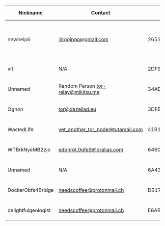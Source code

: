 | Nickname |  Contact | Hashed Fingerprint	| Running | Flags | Last Seen | First Seen | Last Restarted | Advertised Bandwidth | Platform | Version | Version Status | Recommended Version | BridgeDB Distributor | OR Addresses | Transports | BlockList |
|---|---|---|---|---|---|---|---|---|---|---|---|---|---|---|---|---|
|newhelp6 | jingojngo@gmail.com | 265149AEDDF8BF0C8E7837027744B3D0FD40950E | true | Running, V2Dir, Valid | 2025-09-13 16:19:04 | 2025-09-13 14:19:04 | 2025-09-13 14:04:07 | 0 | Tor 0.4.8.17 on Windows 8 [or later] | 0.4.8.17 | recommended | true | N/A | 10.189.119.64:63117, [fd9f:2e19:3bcf::0d:6130]:63117 | webtunnel | |
|vlt | N/A | 2DF9E7DBF84437AD3C1ACDBFFEE6F1351405661E | true | Running, Valid | 2025-09-13 16:19:04 | 2025-09-13 12:49:04 | 2025-09-13 12:28:44 | 0 | Tor 0.4.8.10 on Linux | 0.4.8.10 | recommended | true | N/A | 10.210.32.48:50079, [fd9f:2e19:3bcf::96:25ec]:50079 |  | |
|Unnamed | Random Person <tor-relay@mikitsu.me> | 34AD59DF0EAD0BA8A46968614229B7AD11441DB7 | false | V2Dir, Valid | 2025-09-13 16:19:04 | 2025-09-13 00:19:04 | 2025-07-24 04:51:34 | 1129782 | Tor 0.4.8.14 on Linux | 0.4.8.14 | recommended | true | https | 10.103.135.218:49628, [fd9f:2e19:3bcf::8c:9153]:49628 | obfs4 | |
|Ognon | tor@dazeilad.eu | 3DFBECC433083D6F2331261DBA1B972620FB83C8 | false | V2Dir, Valid | 2025-09-13 16:19:04 | 2025-09-13 09:19:04 | 2025-09-13 09:47:19 | 0 | Tor 0.4.8.17 on Linux | 0.4.8.17 | recommended | true | N/A | 10.8.4.144:52966 | obfs4 | |
|WastedLife | yet_another_tor_node@tutamail.com | 41B1F61DA964C624D02D89271FA9A6F25D5A76EE | true | Running, V2Dir, Valid | 2025-09-13 16:19:04 | 2025-09-13 08:49:04 | 2025-09-13 08:43:10 | 0 | Tor 0.4.8.17 on Linux | 0.4.8.17 | recommended | true | N/A | 10.202.105.226:54860 |  | |
|WTBrkNyeMB2zjo | edonrot.0qfe9@dralias.com | 6460788977D0E912118F3C37D5170FDC3485A7CA | false | V2Dir, Valid | 2025-09-13 16:19:04 | 2025-09-13 01:49:04 | 2025-09-13 01:23:25 | 51200 | Tor 0.4.8.17 on Linux | 0.4.8.17 | recommended | true | N/A | 10.51.254.49:52980 | webtunnel | |
|Unnamed | N/A | 6A43FD6CD17725841A31016BD7578F4A6205F661 | true | Running, V2Dir, Valid | 2025-09-13 16:19:04 | 2025-09-13 10:19:04 | 2025-09-13 10:07:19 | 98333 | Tor 0.4.8.10 on Linux | 0.4.8.10 | recommended | true | reserved | 10.53.235.64:63292 |  | |
|DockerObfs4Bridge | needscoffee@protonmail.ch | DB17A4164DA4A33427A4170D45254191710508C4 | false | V2Dir, Valid | 2025-09-13 16:19:04 | 2025-09-13 14:19:04 | 2025-09-13 14:16:52 | 0 | Tor 0.4.8.14 on Linux | 0.4.8.14 | recommended | true | N/A | 10.115.160.238:62648 | obfs4 | |
|delightfulgeologist | needscoffee@protonmail.ch | E8ABF1F99700F597AC83C5C483C0B6D0EBD66FF1 | true | Running, V2Dir, Valid | 2025-09-13 16:19:04 | 2025-09-13 14:49:04 | 2025-09-13 15:24:30 | 0 | Tor 0.4.8.14 on Linux | 0.4.8.14 | recommended | true | N/A | 10.190.197.177:62469 | obfs4 | |
